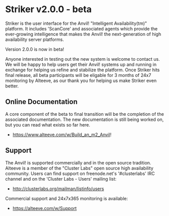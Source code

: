 Striker v2.0.0 - beta
=============

  Striker is the user interface for the Anvil! "Intelligent Availability(tm)"
platform. It includes 'ScanCore' and associated agents which provide the
ever-growing intelligence that makes the Anvil! the next-generation of high
availability server platforms.

  Version 2.0.0 is now in beta!

  Anyone interested in testing out the new system is welcome to contact us. We
will be happy to help users get their Anvil! systems up and running in exchange
for helping us refine and stabilize the platform. Once Striker hits final 
release, all beta participants will be eligable for 3 months of 24x7 monitoring
by Alteeve, as our thank you for helping us make Striker even better.

Online Documentation
--------------------

  A core component of the beta to final transition will be the completion of
the associated documentation. The new documentation is still being worked on,
but you can read what exists so far here.

- https://www.alteeve.com/w/Build_an_m2_Anvil!

Support
-------

The Anvil! is supported commercially and in the open source tradition. Alteeve
is a member of the "Cluster Labs" open source high availability community. 
Users can find support on freenode.net's '#clusterlabs' IRC channel and on 
the 'Cluster Labs - Users' mailing list:

- http://clusterlabs.org/mailman/listinfo/users

Commercial support and 24x7x365 monitoring is available:

- https://alteeve.com/w/Support



